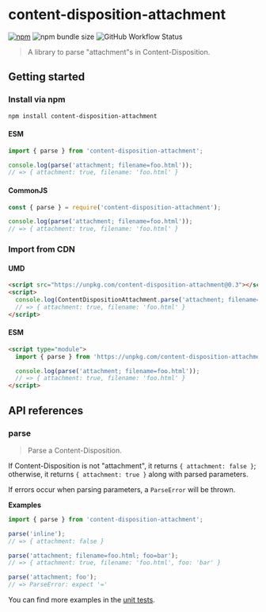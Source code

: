 # content-disposition-attachment

[![npm](https://img.shields.io/npm/v/content-disposition-attachment)](https://www.npmjs.com/package/content-disposition-attachment)
![npm bundle size](https://img.shields.io/bundlephobia/min/content-disposition-attachment)
![GitHub Workflow Status](https://img.shields.io/github/actions/workflow/status/lujjjh/content-disposition-attachment/ci.yml)

> A library to parse "attachment"s in Content-Disposition.

## Getting started

### Install via npm

```sh
npm install content-disposition-attachment
```

#### ESM

```js
import { parse } from 'content-disposition-attachment';

console.log(parse('attachment; filename=foo.html'));
// => { attachment: true, filename: 'foo.html' }
```

#### CommonJS

```js
const { parse } = require('content-disposition-attachment');

console.log(parse('attachment; filename=foo.html'));
// => { attachment: true, filename: 'foo.html' }
```

### Import from CDN

#### UMD

```html
<script src="https://unpkg.com/content-disposition-attachment@0.3"></script>
<script>
  console.log(ContentDispositionAttachment.parse('attachment; filename="foo.html"'));
  // => { attachment: true, filename: 'foo.html' }
</script>
```

#### ESM

```html
<script type="module">
  import { parse } from 'https://unpkg.com/content-disposition-attachment@0.3?module';

  console.log(parse('attachment; filename=foo.html'));
  // => { attachment: true, filename: 'foo.html' }
</script>
```

## API references

### parse

> Parse a Content-Disposition.

If Content-Disposition is not "attachment", it returns `{ attachment: false }`;
otherwise, it returns `{ attachment: true }` along with parsed parameters.

If errors occur when parsing parameters, a `ParseError` will be thrown.

**Examples**

```js
import { parse } from 'content-disposition-attachment';

parse('inline');
// => { attachment: false }

parse('attachment; filename=foo.html; foo=bar');
// => { attachment: true, filename: 'foo.html', foo: 'bar' }

parse('attachment; foo');
// => ParseError: expect '='
```

You can find more examples in the [unit tests](test/parse.js).
